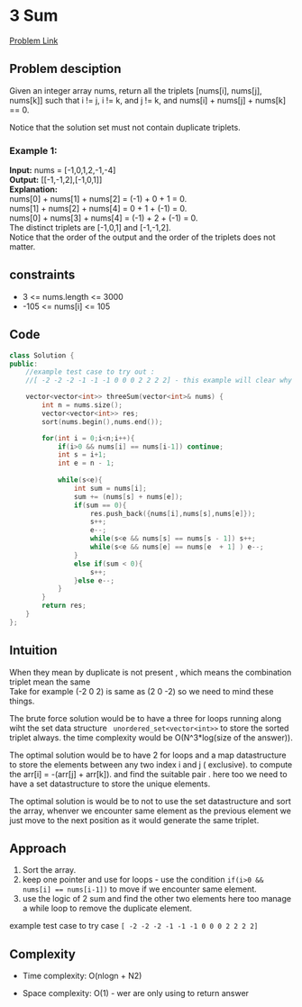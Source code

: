 # 3 Sum
[Problem Link](https://leetcode.com/problems/3sum/submissions/1375163036/)

## Problem desciption 
Given an integer array nums, return all the triplets [nums[i], nums[j], nums[k]] such that i != j, i != k, and j != k, and nums[i] + nums[j] + nums[k] == 0.

Notice that the solution set must not contain duplicate triplets.

### Example 1:

**Input:** nums = [-1,0,1,2,-1,-4]<br>
**Output:** [[-1,-1,2],[-1,0,1]]<br>
**Explanation:** <br>
nums[0] + nums[1] + nums[2] = (-1) + 0 + 1 = 0.<br>
nums[1] + nums[2] + nums[4] = 0 + 1 + (-1) = 0.<br>
nums[0] + nums[3] + nums[4] = (-1) + 2 + (-1) = 0.<br>
The distinct triplets are [-1,0,1] and [-1,-1,2].<br>
Notice that the order of the output and the order of the triplets does not matter.<br>

## constraints
* 3 <= nums.length <= 3000
* -105 <= nums[i] <= 105

## Code
```cpp
class Solution {
public:
    //example test case to try out : 
    //[ -2 -2 -2 -1 -1 -1 0 0 0 2 2 2 2] - this example will clear why should we move the pointer when there is repetition

    vector<vector<int>> threeSum(vector<int>& nums) {
        int n = nums.size();
        vector<vector<int>> res;
        sort(nums.begin(),nums.end());

        for(int i = 0;i<n;i++){
            if(i>0 && nums[i] == nums[i-1]) continue;
            int s = i+1;
            int e = n - 1;
            
            while(s<e){
                int sum = nums[i];
                sum += (nums[s] + nums[e]);
                if(sum == 0){
                    res.push_back({nums[i],nums[s],nums[e]}); 
                    s++;
                    e--;
                    while(s<e && nums[s] == nums[s - 1]) s++;
                    while(s<e && nums[e] == nums[e  + 1] ) e--;
                }
                else if(sum < 0){
                    s++;
                }else e--;
            }
        }
        return res;
    }
};
```

## Intuition
When they mean by duplicate is not present , which means the combination triplet mean the same 
<br>
Take for example (-2 0 2) is same as (2 0 -2) so we need to mind these things. 

The brute force solution would be to have a three for loops running along wiht the set data structure ``` unordered_set<vector<int>>``` to store the sorted triplet always. the time complexity would be O(N^3*log(size of the answer)).

The optimal solution would be to have 2 for loops and a map datastructure to store the elements between any two index i and j  ( exclusive).
to compute the arr[i] = -(arr[j] + arr[k]). and find the suitable pair . here too we need to have a set datastructure to store the unique elements.

The optimal solution is would be to not to use the set datastructure and sort the array, whenver we encounter same element as the previous element we just move to the next position as it would generate the same triplet.

## Approach
1. Sort the array.
2. keep one pointer and use for loops - use the condition ```if(i>0 && nums[i] == nums[i-1])``` to move if we encounter same element. 
3. use the logic of 2 sum and find the other two elements here too manage a while loop to remove the duplicate element. 

example test case to try case 
```[ -2 -2 -2 -1 -1 -1 0 0 0 2 2 2 2]```

## Complexity
- Time complexity: O(nlogn + N2)
 
- Space complexity: O(1) - wer are only using to return answer
